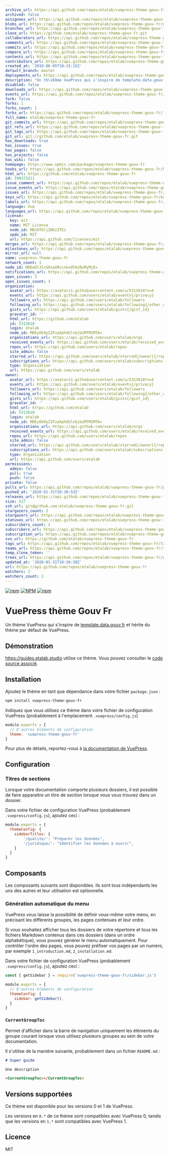 ```yaml
---
archive_url: https://api.github.com/repos/etalab/vuepress-theme-gouv-fr/{archive_format}{/ref}
archived: false
assignees_url: https://api.github.com/repos/etalab/vuepress-theme-gouv-fr/assignees{/user}
blobs_url: https://api.github.com/repos/etalab/vuepress-theme-gouv-fr/git/blobs{/sha}
branches_url: https://api.github.com/repos/etalab/vuepress-theme-gouv-fr/branches{/branch}
clone_url: https://github.com/etalab/vuepress-theme-gouv-fr.git
collaborators_url: https://api.github.com/repos/etalab/vuepress-theme-gouv-fr/collaborators{/collaborator}
comments_url: https://api.github.com/repos/etalab/vuepress-theme-gouv-fr/comments{/number}
commits_url: https://api.github.com/repos/etalab/vuepress-theme-gouv-fr/commits{/sha}
compare_url: https://api.github.com/repos/etalab/vuepress-theme-gouv-fr/compare/{base}...{head}
contents_url: https://api.github.com/repos/etalab/vuepress-theme-gouv-fr/contents/{+path}
contributors_url: https://api.github.com/repos/etalab/vuepress-theme-gouv-fr/contributors
created_at: '2019-06-05T10:15:15Z'
default_branch: master
deployments_url: https://api.github.com/repos/etalab/vuepress-theme-gouv-fr/deployments
description: "Un th\xE8me VuePress qui s'inspire de template.data.gouv.fr"
disabled: false
downloads_url: https://api.github.com/repos/etalab/vuepress-theme-gouv-fr/downloads
events_url: https://api.github.com/repos/etalab/vuepress-theme-gouv-fr/events
fork: false
forks: 1
forks_count: 1
forks_url: https://api.github.com/repos/etalab/vuepress-theme-gouv-fr/forks
full_name: etalab/vuepress-theme-gouv-fr
git_commits_url: https://api.github.com/repos/etalab/vuepress-theme-gouv-fr/git/commits{/sha}
git_refs_url: https://api.github.com/repos/etalab/vuepress-theme-gouv-fr/git/refs{/sha}
git_tags_url: https://api.github.com/repos/etalab/vuepress-theme-gouv-fr/git/tags{/sha}
git_url: git://github.com/etalab/vuepress-theme-gouv-fr.git
has_downloads: true
has_issues: true
has_pages: false
has_projects: false
has_wiki: false
homepage: https://www.npmjs.com/package/vuepress-theme-gouv-fr
hooks_url: https://api.github.com/repos/etalab/vuepress-theme-gouv-fr/hooks
html_url: https://github.com/etalab/vuepress-theme-gouv-fr
id: 190373221
issue_comment_url: https://api.github.com/repos/etalab/vuepress-theme-gouv-fr/issues/comments{/number}
issue_events_url: https://api.github.com/repos/etalab/vuepress-theme-gouv-fr/issues/events{/number}
issues_url: https://api.github.com/repos/etalab/vuepress-theme-gouv-fr/issues{/number}
keys_url: https://api.github.com/repos/etalab/vuepress-theme-gouv-fr/keys{/key_id}
labels_url: https://api.github.com/repos/etalab/vuepress-theme-gouv-fr/labels{/name}
language: Vue
languages_url: https://api.github.com/repos/etalab/vuepress-theme-gouv-fr/languages
license:
  key: mit
  name: MIT License
  node_id: MDc6TGljZW5zZTEz
  spdx_id: MIT
  url: https://api.github.com/licenses/mit
merges_url: https://api.github.com/repos/etalab/vuepress-theme-gouv-fr/merges
milestones_url: https://api.github.com/repos/etalab/vuepress-theme-gouv-fr/milestones{/number}
mirror_url: null
name: vuepress-theme-gouv-fr
network_count: 1
node_id: MDEwOlJlcG9zaXRvcnkxOTAzNzMyMjE=
notifications_url: https://api.github.com/repos/etalab/vuepress-theme-gouv-fr/notifications{?since,all,participating}
open_issues: 3
open_issues_count: 3
organization:
  avatar_url: https://avatars1.githubusercontent.com/u/5313610?v=4
  events_url: https://api.github.com/users/etalab/events{/privacy}
  followers_url: https://api.github.com/users/etalab/followers
  following_url: https://api.github.com/users/etalab/following{/other_user}
  gists_url: https://api.github.com/users/etalab/gists{/gist_id}
  gravatar_id: ''
  html_url: https://github.com/etalab
  id: 5313610
  login: etalab
  node_id: MDEyOk9yZ2FuaXphdGlvbjUzMTM2MTA=
  organizations_url: https://api.github.com/users/etalab/orgs
  received_events_url: https://api.github.com/users/etalab/received_events
  repos_url: https://api.github.com/users/etalab/repos
  site_admin: false
  starred_url: https://api.github.com/users/etalab/starred{/owner}{/repo}
  subscriptions_url: https://api.github.com/users/etalab/subscriptions
  type: Organization
  url: https://api.github.com/users/etalab
owner:
  avatar_url: https://avatars1.githubusercontent.com/u/5313610?v=4
  events_url: https://api.github.com/users/etalab/events{/privacy}
  followers_url: https://api.github.com/users/etalab/followers
  following_url: https://api.github.com/users/etalab/following{/other_user}
  gists_url: https://api.github.com/users/etalab/gists{/gist_id}
  gravatar_id: ''
  html_url: https://github.com/etalab
  id: 5313610
  login: etalab
  node_id: MDEyOk9yZ2FuaXphdGlvbjUzMTM2MTA=
  organizations_url: https://api.github.com/users/etalab/orgs
  received_events_url: https://api.github.com/users/etalab/received_events
  repos_url: https://api.github.com/users/etalab/repos
  site_admin: false
  starred_url: https://api.github.com/users/etalab/starred{/owner}{/repo}
  subscriptions_url: https://api.github.com/users/etalab/subscriptions
  type: Organization
  url: https://api.github.com/users/etalab
permissions:
  admin: false
  pull: true
  push: false
private: false
pulls_url: https://api.github.com/repos/etalab/vuepress-theme-gouv-fr/pulls{/number}
pushed_at: '2020-01-31T10:38:53Z'
releases_url: https://api.github.com/repos/etalab/vuepress-theme-gouv-fr/releases{/id}
size: 527
ssh_url: git@github.com:etalab/vuepress-theme-gouv-fr.git
stargazers_count: 2
stargazers_url: https://api.github.com/repos/etalab/vuepress-theme-gouv-fr/stargazers
statuses_url: https://api.github.com/repos/etalab/vuepress-theme-gouv-fr/statuses/{sha}
subscribers_count: 2
subscribers_url: https://api.github.com/repos/etalab/vuepress-theme-gouv-fr/subscribers
subscription_url: https://api.github.com/repos/etalab/vuepress-theme-gouv-fr/subscription
svn_url: https://github.com/etalab/vuepress-theme-gouv-fr
tags_url: https://api.github.com/repos/etalab/vuepress-theme-gouv-fr/tags
teams_url: https://api.github.com/repos/etalab/vuepress-theme-gouv-fr/teams
temp_clone_token: ''
trees_url: https://api.github.com/repos/etalab/vuepress-theme-gouv-fr/git/trees{/sha}
updated_at: '2020-01-31T10:38:38Z'
url: https://api.github.com/repos/etalab/vuepress-theme-gouv-fr
watchers: 2
watchers_count: 2
---
```


[![npm](https://img.shields.io/npm/v/vuepress-theme-gouv-fr.svg?style=flat-square)](https://npmjs.org/package/vuepress-theme-gouv-fr "View this project on npm")
[![NPM](https://img.shields.io/npm/l/vuepress-theme-gouv-fr.svg?style=flat-square)](https://npmjs.org/package/vuepress-theme-gouv-fr "View this project on npm")
[![npm](https://img.shields.io/npm/dy/vuepress-theme-gouv-fr.svg?style=flat-square)](https://npmjs.org/package/vuepress-theme-gouv-fr "View this project on npm")

# VuePress thème Gouv Fr

Un thème VuePress qui s'inspire de [template.data.gouv.fr](https://template.data.gouv.fr) et hérite du thème par défaut de VuePress.

## Démonstration

https://guides.etalab.studio utilise ce thème. Vous pouvez consulter le [code source associé](https://github.com/etalab/guides).

## Installation

Ajoutez le thème en tant que dépendance dans votre fichier `package.json` :

```sh
npm install vuepress-theme-gouv-fr
```

Indiquez que vous utilisez ce thème dans votre fichier de configuration VuePress (probablement à l'emplacement `.vuepress/config.js`)

```javascript
module.exports = {
  // D'autres éléments de configuration
  theme: 'vuepress-theme-gouv-fr'
}
```

Pour plus de détails, reportez-vous à [la documentation de VuePress](https://vuepress.vuejs.org/theme/using-a-theme.html).

## Configuration

### Titres de sections
Lorsque votre documentation comporte plusieurs dossiers, il est possible de faire apparaitre un titre de section lorsque vous vous trouvez dans un dossier.

Dans votre fichier de configuration VuePress (probablement `.vuepress/config.js`), ajoutez ceci :
```javascript
module.exports = {
  themeConfig: {
    sidebarTitles: {
        '/qualite/': "Préparer les données",
        '/juridique/': "Identifier les données à ouvrir",
    }
  }
}
```

## Composants
Les composants suivants sont disponibles. Ils sont tous indépendants les uns des autres et leur utilisation est optionnelle.

### Génération automatique du menu
VuePress vous laisse la possibilité de définir vous-même votre menu, en précisant les différents groupes, les pages contenues et leur ordre.

Si vous souhaitez afficher tous les dossiers de votre répertoire et tous les fichiers Markdown contenus dans ces dossiers (dans un ordre alphabétique), vous pouvez générer le menu automatiquement. Pour contrôler l'ordre des pages, vous pouvez préfixer vos pages par un numéro, par exemple `1_introduction.md`, `2_installation.md`.

Dans votre fichier de configuration VuePress (probablement `.vuepress/config.js`), ajoutez ceci :
```javascript
const { getSidebar } = require('vuepress-theme-gouv-fr/sidebar.js')

module.exports = {
  // D'autres éléments de configuration
  themeConfig: {
    sidebar: getSidebar(),
  }
}
```

### `CurrentGroupToc`
Permet d'afficher dans la barre de navigation uniquement les éléments du groupe courant lorsque vous utilisez plusieurs groupes au sein de votre documentation.

Il s'utilise de la manière suivante, probablement dans un fichier `README.md` :
```md
# Super guide

Une description

<CurrentGroupToc></CurrentGroupToc>
```

## Versions supportées
Ce thème est disponible pour les versions 0 et 1 de VuePress.

Les versions en `0.*` de ce thème sont compatibles avec VuePress 0, tandis que les versions en `1.*` sont compatibles avec VuePress 1.

## Licence

MIT
